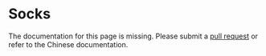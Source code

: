 # Socks

The documentation for this page is missing. Please submit a [pull request](https://github.com/v2fly/v2fly-github-io/pulls) or refer to the Chinese documentation.
